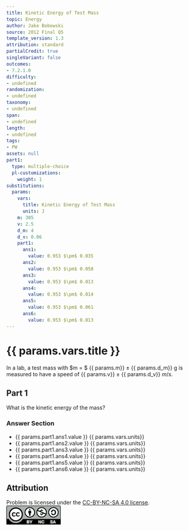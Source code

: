 ```yaml
---
title: Kinetic Energy of Test Mass
topic: Energy
author: Jake Bobowski
source: 2012 Final Q5
template_version: 1.3
attribution: standard
partialCredit: true
singleVariant: false
outcomes:
- 7.2.1.0
difficulty:
- undefined
randomization:
- undefined
taxonomy:
- undefined
span:
- undefined
length:
- undefined
tags:
- PW
assets: null
part1:
  type: multiple-choice
  pl-customizations:
    weight: 1
substitutions:
  params:
    vars:
      title: Kinetic Energy of Test Mass
      units: J
    m: 305
    v: 2.5
    d_m: 4
    d_v: 0.06
    part1:
      ans1:
        value: 0.953 $\pm$ 0.035
      ans2:
        value: 0.953 $\pm$ 0.058
      ans3:
        value: 0.953 $\pm$ 0.013
      ans4:
        value: 0.953 $\pm$ 0.014
      ans5:
        value: 0.953 $\pm$ 0.061
      ans6:
        value: 0.953 $\pm$ 0.013
---
```

# {{ params.vars.title }}
In a lab, a test mass with $m = $ {{ params.m}} $\pm$ {{ params.d_m}} g is measured to have a speed of {{ params.v}} $\pm$ {{ params.d_v}} $m/s$.

## Part 1

What is the kinetic energy of the mass?

### Answer Section

- {{ params.part1.ans1.value }} {{ params.vars.units}}
- {{ params.part1.ans2.value }} {{ params.vars.units}}
- {{ params.part1.ans3.value }} {{ params.vars.units}}
- {{ params.part1.ans4.value }} {{ params.vars.units}}
- {{ params.part1.ans5.value }} {{ params.vars.units}}
- {{ params.part1.ans6.value }} {{ params.vars.units}}

## Attribution

Problem is licensed under the [CC-BY-NC-SA 4.0 license](https://creativecommons.org/licenses/by-nc-sa/4.0/).<br> ![The Creative Commons 4.0 license requiring attribution-BY, non-commercial-NC, and share-alike-SA license.](https://raw.githubusercontent.com/firasm/bits/master/by-nc-sa.png)
